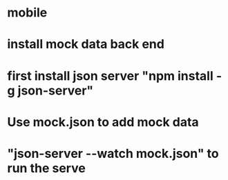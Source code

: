# mobile

# install mock data back end
# first install json server "npm install -g json-server"
# Use mock.json to add mock data
# "json-server --watch mock.json" to run the serve